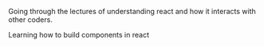 Going through the lectures of understanding react and how it interacts with other coders.


Learning how to build components in react